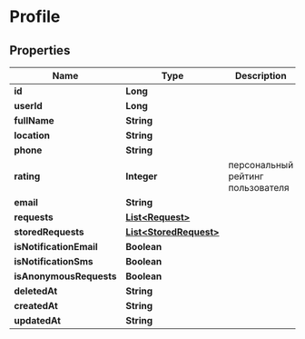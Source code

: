 

# Profile

## Properties

Name | Type | Description | Notes
------------ | ------------- | ------------- | -------------
**id** | **Long** |  |  [optional]
**userId** | **Long** |  | 
**fullName** | **String** |  |  [optional]
**location** | **String** |  |  [optional]
**phone** | **String** |  | 
**rating** | **Integer** | персональный рейтинг пользователя |  [optional]
**email** | **String** |  | 
**requests** | [**List&lt;Request&gt;**](Request.md) |  |  [optional]
**storedRequests** | [**List&lt;StoredRequest&gt;**](StoredRequest.md) |  |  [optional]
**isNotificationEmail** | **Boolean** |  |  [optional]
**isNotificationSms** | **Boolean** |  |  [optional]
**isAnonymousRequests** | **Boolean** |  |  [optional]
**deletedAt** | **String** |  |  [optional]
**createdAt** | **String** |  |  [optional]
**updatedAt** | **String** |  |  [optional]



